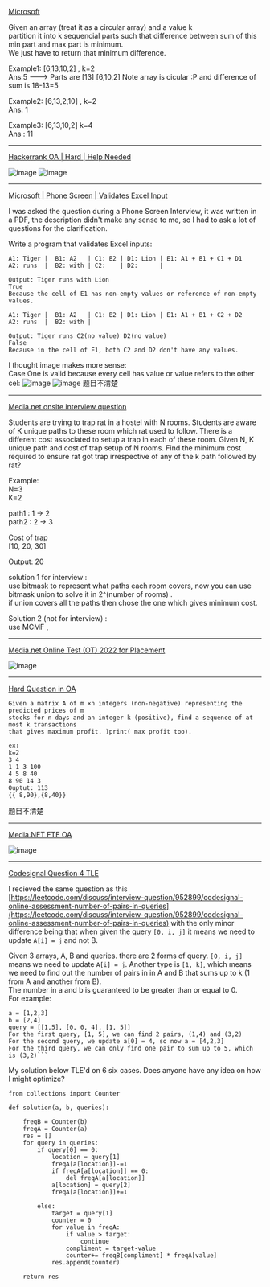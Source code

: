 [Microsoft](https://leetcode.com/discuss/interview-question/1746176/Microsoft)

Given an array (treat it as a circular array) and a value k  
partition it into k sequencial parts such that difference between sum of this min part and max part is minimum.  
We just have to return that minimum difference.

Example1: [6,13,10,2] , k=2  
Ans:5 ---> Parts are [13] [6,10,2] Note array is cicular :P and difference of sum is 18-13=5

Example2: [6,13,2,10] , k=2  
Ans: 1

Example3: [6,13,10,2] k=4  
Ans : 11

----------

[Hackerrank OA | Hard | Help Needed](https://leetcode.com/discuss/interview-question/2630617/Hackerrank-OA-or-Hard-or-Help-Needed)

![image](https://assets.leetcode.com/users/images/a98906fe-3937-47ff-9f91-6d59665288b1_1664282002.3139145.jpeg)
![image](https://assets.leetcode.com/users/images/3e933a7c-f452-4f10-9029-3b6e73d2284a_1664282014.2428756.jpeg)

----------

[Microsoft | Phone Screen | Validates Excel Input](https://leetcode.com/discuss/interview-question/1714708/Microsoft-or-Phone-Screen-or-Validates-Excel-Input)

I was asked the question during a Phone Screen Interview, it was written in a PDF, the description didn't make any sense to me, so I had to ask a lot of questions for the clarification.

Write a program that validates Excel inputs:

```
A1: Tiger |  B1: A2   | C1: B2 | D1: Lion | E1: A1 + B1 + C1 + D1
A2: runs  |  B2: with | C2:    | D2:      |

Output: Tiger runs with Lion
True 
Because the cell of E1 has non-empty values or reference of non-empty values.

```

```
A1: Tiger |  B1: A2   | C1: B2 | D1: Lion | E1: A1 + B1 + C2 + D2
A2: runs  |  B2: with |

Output: Tiger runs C2(no value) D2(no value)
False 
Because in the cell of E1, both C2 and D2 don't have any values.

```

I thought image makes more sense:  
Case One is valid because every cell has value or value refers to the other cel:
![image](https://assets.leetcode.com/users/images/dbc43d87-5813-4980-9768-7206dac47901_1642997590.8459797.png)
![image](https://assets.leetcode.com/users/images/5f742fa4-6a67-4634-bed0-27b902de3fa6_1642997652.1190484.png)
题目不清楚

---

[Media.net onsite interview question](https://leetcode.com/discuss/interview-question/2294702/Media.net-onsite-interview-question)

Students are trying to trap rat in a hostel with N rooms. Students are aware of K unique paths to these room which rat used to follow. There is a different cost associated to setup a trap in each of these room. Given N, K unique path and cost of trap setup of N rooms. Find the minimum cost required to ensure rat got trap irrespective of any of the k path followed by rat?

Example:  
N=3  
K=2

path1 : 1 -> 2  
path2 : 2 -> 3

Cost of trap  
[10, 20, 30]

Output: 20

solution 1 for interview :  
use bitmask to represent what paths each room covers, now you can use bitmask union to solve it in 2^(number of rooms) .  
if union covers all the paths then chose the one which gives minimum cost.

Solution 2 (not for interview) :  
use MCMF ,

----

[Media.net Online Test (OT) 2022 for Placement](https://leetcode.com/discuss/interview-question/2714772/Media.net-Online-Test-%28OT%29-2022-for-Placement)

![image](https://assets.leetcode.com/users/images/d766ef6a-88b4-4a1b-b314-7e624fcd92d0_1666020311.376376.jpeg)

---

[Hard Question in OA](https://leetcode.com/discuss/interview-question/2794757/Hard-Question-in-OA)

```
Given a matrix A of m ×n integers (non-negative) representing the predicted prices of m
stocks for n days and an integer k (positive), find a sequence of at most k transactions
that gives maximum profit. )print( max profit too).

ex:
k=2
3 4
1 1 3 100 
4 5 8 40
8 90 14 3
Ouptut: 113 
{{ 8,90},{8,40}}
```

题目不清楚

---

[Media.NET FTE OA](https://leetcode.com/discuss/interview-question/2674528/Media.NET-FTE-OA)

![image](https://assets.leetcode.com/users/images/16d228b9-60bc-403c-a14a-859133a4a49f_1665199244.4895844.png)

----

[Codesignal Question 4 TLE](https://leetcode.com/discuss/interview-question/2874874/Codesignal-Question-4-TLE)

I recieved the same question as this  [https://leetcode.com/discuss/interview-question/952899/codesignal-online-assessment-number-of-pairs-in-queries](https://leetcode.com/discuss/interview-question/952899/codesignal-online-assessment-number-of-pairs-in-queries)  with the only minor difference being that when given the query  `[0, i, j]`  it means we need to update  `A[i] = j`  and not B.

Given 3 arrays, A, B and queries. there are 2 forms of query.  `[0, i, j]`  means we need to update  `A[i] = j`. Another type is  `[1, k]`, which means we need to find out the number of pairs in in A and B that sums up to k (1 from A and another from B).  
The number in a and b is guaranteed to be greater than or equal to 0.  
For example:

```
a = [1,2,3]
b = [2,4]
query = [[1,5], [0, 0, 4], [1, 5]]
For the first query, [1, 5], we can find 2 pairs, (1,4) and (3,2)
For the second query, we update a[0] = 4, so now a = [4,2,3]
For the third query, we can only find one pair to sum up to 5, which is (3,2)```

```

My solution below TLE'd on 6 six cases. Does anyone have any idea on how I might optimize?

```
from collections import Counter

def solution(a, b, queries):
 
    freqB = Counter(b)
    freqA = Counter(a)
    res = []
    for query in queries:
        if query[0] == 0:
            location = query[1]
            freqA[a[location]]-=1
            if freqA[a[location]] == 0:
                del freqA[a[location]]
            a[location] = query[2]
            freqA[a[location]]+=1

        else:
            target = query[1]
            counter = 0
            for value in freqA:
                if value > target:
                    continue
                compliment = target-value
                counter+= freqB[compliment] * freqA[value]
            res.append(counter)
                    
    return res
	

```



<!--stackedit_data:
eyJoaXN0b3J5IjpbLTE5MTkwMTUwMTksODcxOTY1Njc2LC0xMz
M5MTcwMSwxMjYwMDYzNTIsMTE2MTQ4NzUwLC0xNzMxMTU0NDA5
XX0=
-->